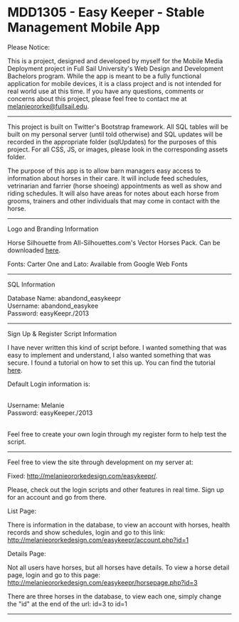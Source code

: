 MDD1305 - Easy Keeper - Stable Management Mobile App
====================================================

Please Notice:

This is a project, designed and developed by myself for the Mobile Media Deployment project in Full Sail University's Web
Design and Development Bachelors program. While the app is meant to be a fully functional application for mobile devices, it
is a class project and is not intended for real world use at this time. If you have any questions, comments or concerns 
about this project, please feel free to contact me at <a href="mailto:melanieororke@fullsail.edu">melanieororke@fullsail.edu</a>.

-----------------------------------------------------------------

This project is built on Twitter's Bootstrap framework. All SQL tables will be built on my personal server (until told otherwise)
and SQL updates will be recorded in the appropriate folder (sqlUpdates) for the purposes of this project. For all CSS, JS, or images, please look in the corresponding assets folder.

The purpose of this app is to allow barn managers easy access to information about horses in their care. It will include 
feed schedules, vetrinarian and farrier (horse shoeing) appointments as well as show and riding schedules. It will also
have areas for notes about each horse from grooms, trainers and other individuals that may come in contact with the horse.

------------------------------------------------------------------

Logo and Branding Information

Horse Silhouette from All-Silhouettes.com's Vector Horses Pack. Can be downloaded <a href="http://all-silhouettes.com/vector-horses/" target="blank">here</a>.

Fonts: Carter One and Lato: Available from Google Web Fonts

------------------------------------------------------------------

SQL Information

Database Name: abandond_easykeepr<br/>
Username: abandond_easykee<br/>
Password: easyKeepr./2013<br/>

------------------------------------------------------------------

Sign Up & Register Script Information

I have never written this kind of script before. I wanted something that was easy to implement
and understand, I also wanted something that was secure. I found a tutorial on how to set this up.
You can find the tutorial <a href="http://gigaspartan.com/2010/11/26/how-to-build-a-full-featured-login-system/">here</a>.

Default Login information is:<br/><br/>

Username: Melanie<br/>
Password: easyKeeper./2013<br/><br/>

Feel free to create your own login through my register form to help
test the script.

------------------------------------------------------------------

Feel free to view the site through development on my server at:

Fixed: <a href="http://melanieororkedesign.com/easykeepr/">http://melanieororkedesign.com/easykeepr/</a>.<br/>

Please, check out the login scripts and other features in real time. Sign up for an account and go from there.

List Page:

There is information in the database, to view an account with horses, health records and show schedules, login and go to this link:<br>
<a href="http://melanieororkedesign.com/easykeepr/account.php?id=1">http://melanieororkedesign.com/easykeepr/account.php?id=1</a>

Details Page:

Not all users have horses, but all horses have details. To view a horse detail page, login and go to this page:<br/>
<a href="http://melanieororkedesign.com/easykeepr/horsepage.php?id=3">http://melanieororkedesign.com/easykeepr/horsepage.php?id=3</a>

There are three horses in the database, to view each one, simply change the "id" at the end of the url: id=3 to id=1

------------------------------------------------------------------


